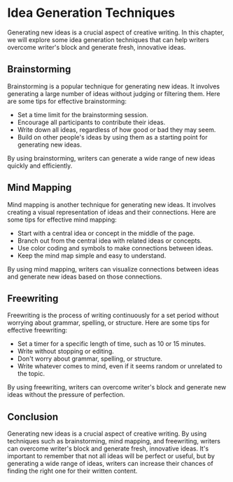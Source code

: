 Idea Generation Techniques
==========================================================================================

Generating new ideas is a crucial aspect of creative writing. In this chapter, we will explore some idea generation techniques that can help writers overcome writer's block and generate fresh, innovative ideas.

Brainstorming
-------------

Brainstorming is a popular technique for generating new ideas. It involves generating a large number of ideas without judging or filtering them. Here are some tips for effective brainstorming:

* Set a time limit for the brainstorming session.
* Encourage all participants to contribute their ideas.
* Write down all ideas, regardless of how good or bad they may seem.
* Build on other people's ideas by using them as a starting point for generating new ideas.

By using brainstorming, writers can generate a wide range of new ideas quickly and efficiently.

Mind Mapping
------------

Mind mapping is another technique for generating new ideas. It involves creating a visual representation of ideas and their connections. Here are some tips for effective mind mapping:

* Start with a central idea or concept in the middle of the page.
* Branch out from the central idea with related ideas or concepts.
* Use color coding and symbols to make connections between ideas.
* Keep the mind map simple and easy to understand.

By using mind mapping, writers can visualize connections between ideas and generate new ideas based on those connections.

Freewriting
-----------

Freewriting is the process of writing continuously for a set period without worrying about grammar, spelling, or structure. Here are some tips for effective freewriting:

* Set a timer for a specific length of time, such as 10 or 15 minutes.
* Write without stopping or editing.
* Don't worry about grammar, spelling, or structure.
* Write whatever comes to mind, even if it seems random or unrelated to the topic.

By using freewriting, writers can overcome writer's block and generate new ideas without the pressure of perfection.

Conclusion
----------

Generating new ideas is a crucial aspect of creative writing. By using techniques such as brainstorming, mind mapping, and freewriting, writers can overcome writer's block and generate fresh, innovative ideas. It's important to remember that not all ideas will be perfect or useful, but by generating a wide range of ideas, writers can increase their chances of finding the right one for their written content.

